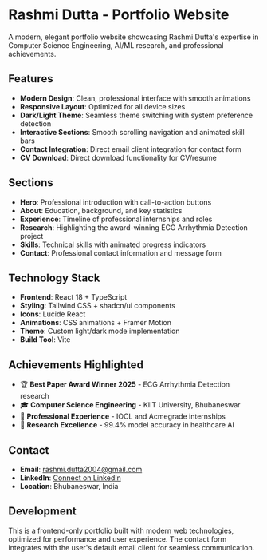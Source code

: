 # Rashmi Dutta - Portfolio Website

A modern, elegant portfolio website showcasing Rashmi Dutta's expertise in Computer Science Engineering, AI/ML research, and professional achievements.

## Features

- **Modern Design**: Clean, professional interface with smooth animations
- **Responsive Layout**: Optimized for all device sizes
- **Dark/Light Theme**: Seamless theme switching with system preference detection
- **Interactive Sections**: Smooth scrolling navigation and animated skill bars
- **Contact Integration**: Direct email client integration for contact form
- **CV Download**: Direct download functionality for CV/resume

## Sections

- **Hero**: Professional introduction with call-to-action buttons
- **About**: Education, background, and key statistics
- **Experience**: Timeline of professional internships and roles
- **Research**: Highlighting the award-winning ECG Arrhythmia Detection project
- **Skills**: Technical skills with animated progress indicators
- **Contact**: Professional contact information and message form

## Technology Stack

- **Frontend**: React 18 + TypeScript
- **Styling**: Tailwind CSS + shadcn/ui components
- **Icons**: Lucide React
- **Animations**: CSS animations + Framer Motion
- **Theme**: Custom light/dark mode implementation
- **Build Tool**: Vite

## Achievements Highlighted

- 🏆 **Best Paper Award Winner 2025** - ECG Arrhythmia Detection research
- 🎓 **Computer Science Engineering** - KIIT University, Bhubaneswar
- 💼 **Professional Experience** - IOCL and Acmegrade internships
- 🔬 **Research Excellence** - 99.4% model accuracy in healthcare AI

## Contact

- **Email**: rashmi.dutta2004@gmail.com
- **LinkedIn**: [Connect on LinkedIn](https://linkedin.com/in/rashmi-dutta)
- **Location**: Bhubaneswar, India

## Development

This is a frontend-only portfolio built with modern web technologies, optimized for performance and user experience. The contact form integrates with the user's default email client for seamless communication.